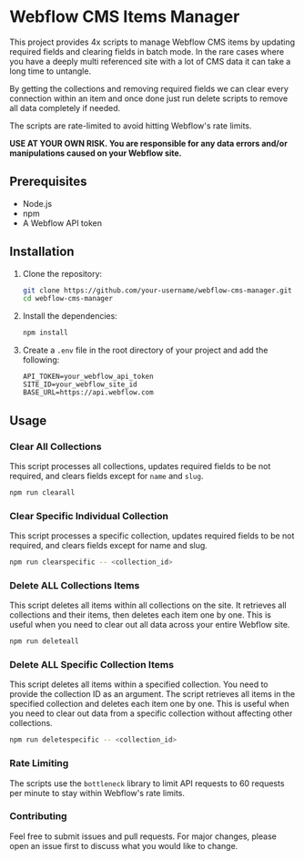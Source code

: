 # Webflow CMS Items Manager

This project provides 4x scripts to manage Webflow CMS items by updating required fields and clearing fields in batch mode. In the rare cases where you have a deeply multi referenced site with a lot of CMS data it can take a long time to untangle.

By getting the collections and removing required fields we can clear every connection within an item and once done just run delete scripts to remove all data completely if needed.

The scripts are rate-limited to avoid hitting Webflow's rate limits.

**USE AT YOUR OWN RISK. You are responsible for any data errors and/or manipulations caused on your Webflow site.**

## Prerequisites

- Node.js
- npm
- A Webflow API token

## Installation

1. Clone the repository:

   ```bash
   git clone https://github.com/your-username/webflow-cms-manager.git
   cd webflow-cms-manager
   ```

2. Install the dependencies:

   ```bash
   npm install
   ```

3. Create a `.env` file in the root directory of your project and add the following:
   ```plaintext
   API_TOKEN=your_webflow_api_token
   SITE_ID=your_webflow_site_id
   BASE_URL=https://api.webflow.com
   ```

## Usage

### Clear All Collections

This script processes all collections, updates required fields to be not required, and clears fields except for `name` and `slug`.

```bash
npm run clearall
```

### Clear Specific Individual Collection

This script processes a specific collection, updates required fields to be not required, and clears fields except for name and slug.

```bash
npm run clearspecific -- <collection_id>
```

### Delete ALL Collections Items

This script deletes all items within all collections on the site. It retrieves all collections and their items, then deletes each item one by one. This is useful when you need to clear out all data across your entire Webflow site.

```bash
npm run deleteall
```

### Delete ALL Specific Collection Items

This script deletes all items within a specified collection. You need to provide the collection ID as an argument. The script retrieves all items in the specified collection and deletes each item one by one. This is useful when you need to clear out data from a specific collection without affecting other collections.

```bash
npm run deletespecific -- <collection_id>
```

### Rate Limiting

The scripts use the `bottleneck` library to limit API requests to 60 requests per minute to stay within Webflow's rate limits.

### Contributing

Feel free to submit issues and pull requests. For major changes, please open an issue first to discuss what you would like to change.
